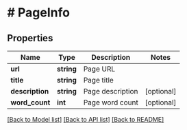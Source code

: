 # # PageInfo

## Properties

Name | Type | Description | Notes
------------ | ------------- | ------------- | -------------
**url** | **string** | Page URL |
**title** | **string** | Page title |
**description** | **string** | Page description | [optional]
**word_count** | **int** | Page word count | [optional]

[[Back to Model list]](../../README.md#models) [[Back to API list]](../../README.md#endpoints) [[Back to README]](../../README.md)
